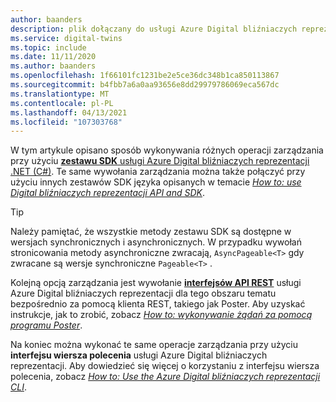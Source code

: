```yaml
---
author: baanders
description: plik dołączany do usługi Azure Digital bliźniaczych reprezentacji — sposoby zarządzania wystąpieniem
ms.service: digital-twins
ms.topic: include
ms.date: 11/11/2020
ms.author: baanders
ms.openlocfilehash: 1f66101fc1231be2e5ce36dc348b1ca850113867
ms.sourcegitcommit: b4fbb7a6a0aa93656e8dd29979786069eca567dc
ms.translationtype: MT
ms.contentlocale: pl-PL
ms.lasthandoff: 04/13/2021
ms.locfileid: "107303768"
---
```

W tym artykule opisano sposób wykonywania różnych operacji zarządzania przy użyciu [ **zestawu SDK** usługi Azure Digital bliźniaczych reprezentacji .NET (C#)](/dotnet/api/overview/azure/digitaltwins/management). Te same wywołania zarządzania można także połączyć przy użyciu innych zestawów SDK języka opisanych w temacie [*How to: use Digital bliźniaczych reprezentacji API and SDK*](../articles/digital-twins/how-to-use-apis-sdks.md).

> [!TIP] 
> Należy pamiętać, że wszystkie metody zestawu SDK są dostępne w wersjach synchronicznych i asynchronicznych. W przypadku wywołań stronicowania metody asynchroniczne zwracają, `AsyncPageable<T>` gdy zwracane są wersje synchroniczne `Pageable<T>` .

Kolejną opcją zarządzania jest wywołanie [**interfejsów API REST**](/rest/api/azure-digitaltwins/) usługi Azure Digital bliźniaczych reprezentacji dla tego obszaru tematu bezpośrednio za pomocą klienta REST, takiego jak Poster. Aby uzyskać instrukcje, jak to zrobić, zobacz [*How to: wykonywanie żądań za pomocą programu Poster*](../articles/digital-twins/how-to-use-postman.md).

Na koniec można wykonać te same operacje zarządzania przy użyciu **interfejsu wiersza polecenia** usługi Azure Digital bliźniaczych reprezentacji. Aby dowiedzieć się więcej o korzystaniu z interfejsu wiersza polecenia, zobacz [*How to: Use the Azure Digital bliźniaczych reprezentacji CLI*](../articles/digital-twins/how-to-use-cli.md).